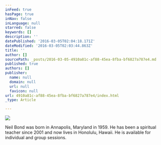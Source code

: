 ```yaml
---
inFeed: true
hasPage: true
inNav: false
inLanguage: null
starred: false
keywords: []
description: ''
datePublished: '2016-03-05T02:04:18.171Z'
dateModified: '2016-03-05T02:03:44.863Z'
title: ''
author: []
sourcePath: _posts/2016-03-05-4910a81c-af88-45ea-8fba-bf6827a787e4.md
published: true
authors: []
publisher:
  name: null
  domain: null
  url: null
  favicon: null
url: 4910a81c-af88-45ea-8fba-bf6827a787e4/index.html
_type: Article

---
```

![](https://the-grid-user-content.s3-us-west-2.amazonaws.com/605176da-09f2-494f-955d-9d77902f94f9.jpg)

Neil Bond was born in Annapolis, Maryland in 1959\. He has been a spiritual teacher since 2001 and now lives in Honolulu, Hawaii. He is available for individual and group sessions.